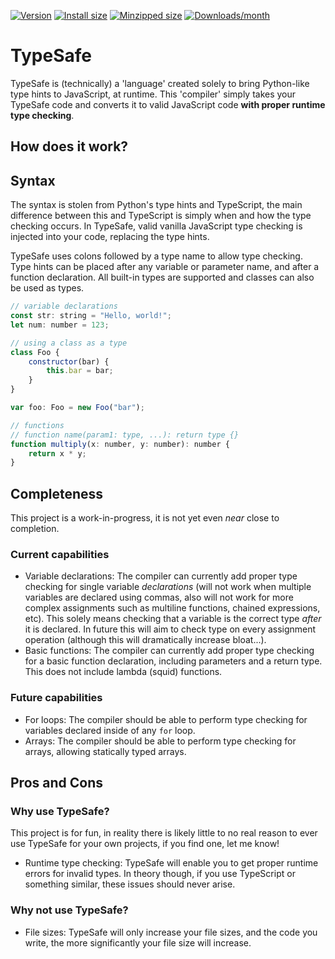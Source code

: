 [![Version](https://img.shields.io/npm/v/typesafe-cli.svg?style=flat)](https://www.npmjs.com/package/typesafe-cli)
[![Install size](https://packagephobia.com/badge?p=typesafe-cli)](https://www.npmjs.com/package/typesafe-cli)
[![Minzipped size](https://img.shields.io/bundlephobia/minzip/typesafe-cli?style=flat)](https://www.npmjs.com/package/typesafe-cli)
[![Downloads/month](https://img.shields.io/npm/dm/typesafe-cli.svg?style=flat)](https://www.npmjs.com/package/typesafe-cli)

# TypeSafe
TypeSafe is (technically) a 'language' created solely to bring Python-like type hints to JavaScript, at runtime. This 'compiler' simply takes your TypeSafe code and converts it to valid JavaScript code **with proper runtime type checking**.

## How does it work?

## Syntax
The syntax is stolen from Python's type hints and TypeScript, the main difference between this and TypeScript is simply when and how the type checking occurs. In TypeSafe, valid vanilla JavaScript type checking is injected into your code, replacing the type hints.

TypeSafe uses colons followed by a type name to allow type checking.
Type hints can be placed after any variable or parameter name, and after a function declaration.
All built-in types are supported and classes can also be used as types.
```js
// variable declarations
const str: string = "Hello, world!";
let num: number = 123;

// using a class as a type
class Foo {
	constructor(bar) {
		this.bar = bar;
	}
}

var foo: Foo = new Foo("bar");

// functions
// function name(param1: type, ...): return type {}
function multiply(x: number, y: number): number {
	return x * y;
}
```

## Completeness
This project is a work-in-progress, it is not yet even _near_ close to completion.

### Current capabilities
 - Variable declarations: The compiler can currently add proper type checking for single variable _declarations_ (will not work when multiple variables are declared using commas, also will not work for more complex assignments such as multiline functions, chained expressions, etc). This solely means checking that a variable is the correct type _after_ it is declared. In future this will aim to check type on every assignment operation (although this will dramatically increase bloat...).
 - Basic functions: The compiler can currently add proper type checking for a basic function declaration, including parameters and a return type. This does not include lambda (squid) functions.

### Future capabilities
 - For loops: The compiler should be able to perform type checking for variables declared inside of any `for` loop.
 - Arrays: The compiler should be able to perform type checking for arrays, allowing statically typed arrays.

## Pros and Cons
### Why use TypeSafe?
This project is for fun, in reality there is likely little to no real reason to ever use TypeSafe for your own projects, if you find one, let me know!
 - Runtime type checking: TypeSafe will enable you to get proper runtime errors for invalid types. In theory though, if you use TypeScript or something similar, these issues should never arise.

### Why not use TypeSafe?
 - File sizes: TypeSafe will only increase your file sizes, and the code you write, the more significantly your file size will increase.
